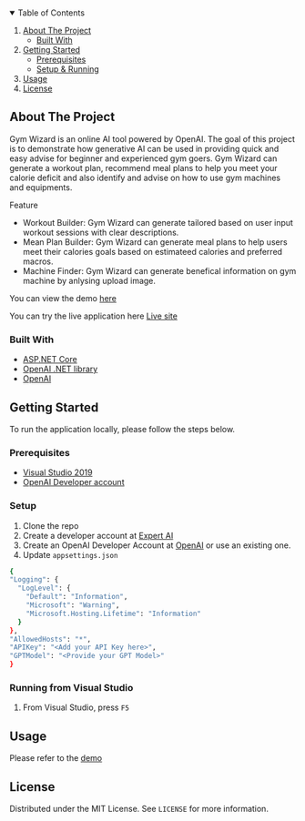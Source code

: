 <!--
*** Thanks for checking out the Best-README-Template. If you have a suggestion
*** that would make this better, please fork the repo and create a pull request
*** or simply open an issue with the tag "enhancement".
*** Thanks again! Now go create something AMAZING! :D
-->



<!-- PROJECT SHIELDS -->
<!--
*** I'm using markdown "reference style" links for readability.
*** Reference links are enclosed in brackets [ ] instead of parentheses ( ).
*** See the bottom of this document for the declaration of the reference variables
*** for contributors-url, forks-url, etc. This is an optional, concise syntax you may use.
*** https://www.markdownguide.org/basic-syntax/#reference-style-links
-->

<!-- PROJECT LOGO -->
<br />
<p align="center">
<!-- TABLE OF CONTENTS -->
<details open="open">
  <summary>Table of Contents</summary>
  <ol>
    <li>
      <a href="#about-the-project">About The Project</a>
      <ul>
        <li><a href="#built-with">Built With</a></li>
      </ul>
    </li>
    <li>
      <a href="#getting-started">Getting Started</a>
      <ul>
        <li><a href="#prerequisites">Prerequisites</a></li>
      </ul>
      <ul>
        <li><a href="#setup">Setup & Running</a></li>
      </ul>
    </li>
    <li><a href="#usage">Usage</a></li>
    <li><a href="#license">License</a></li>
  </ol>
</details>



<!-- ABOUT THE PROJECT -->
## About The Project
Gym Wizard is an online AI tool powered by OpenAI. The goal of this project is to demonstrate how generative AI can be used in providing quick and easy advise for beginner and experienced gym goers. 
Gym Wizard can generate a workout plan, recommend meal plans to help you meet your calorie deficit and also identify and advise on how to use gym machines and equipments.

Feature
* Workout Builder: Gym Wizard can generate tailored based on user input workout sessions with clear descriptions. 
* Mean Plan Builder: Gym Wizard can generate meal plans to help users meet their calories goals based on estimateed calories and preferred macros. 
* Machine Finder: Gym Wizard can generate benefical information on gym machine by anlysing upload image.

You can view the demo [here](https://youtu.be/suaMCUWgQpw)

You can try the live application here [Live site](https://gymwizard.azurewebsites.net)

### Built With
* [ASP.NET Core](https://dotnet.microsoft.com/)
* [OpenAI .NET library](https://github.com/openai/openai-dotnet)
* [OpenAI](https://platform.openai.com/docs/overview)


<!-- GETTING STARTED -->
## Getting Started

To run the application locally, please follow the steps below.

### Prerequisites

* [Visual Studio 2019](https://visualstudio.microsoft.com/)
* [OpenAI Developer account](https://platform.openai.com/docs/overview)


### Setup

1. Clone the repo 
2. Create a developer account at [Expert AI](https://developer.expert.ai/)
3. Create an OpenAI Developer Account at [OpenAI](https://azure.microsoft.com/) or use an existing one. 
5. Update `appsettings.json`
  ```sh
  {
  "Logging": {
    "LogLevel": {
      "Default": "Information",
      "Microsoft": "Warning",
      "Microsoft.Hosting.Lifetime": "Information"
    }
  },
  "AllowedHosts": "*",
  "APIKey": "<Add your API Key here>",
  "GPTModel": "<Provide your GPT Model>"  
}
```

### Running from Visual Studio

1. From Visual Studio, press `F5`
 
<!-- USAGE EXAMPLES -->
## Usage

Please refer to the [demo](https://youtu.be/suaMCUWgQpw)

<!-- LICENSE -->
## License

Distributed under the MIT License. See `LICENSE` for more information.
